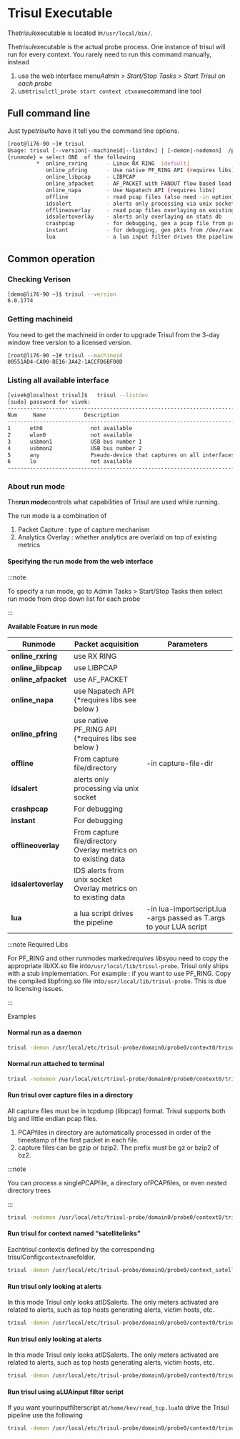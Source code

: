 # Trisul Executable

The*trisul*executable is located in`/usr/local/bin/`.

The*trisul*executable is the actual probe process. One instance of trisul will run for every context. You rarely need to run this command manually, instead

1. use the web interface menu*Admin > Start/Stop Tasks > Start Trisul on each probe*
2. use`trisulctl_probe start context ctxname`command line tool

## Full command line

Just type*trisul*to have it tell you the command line options.

```bash
[root@li76-90 ~]# trisul
Usage: trisul [--version|--machineid|--listdev] | [-demon|-nodemon]  /path/to/config/file -mode {runmode} -in ifile -out ofile -args extra_args 
{runmode} = select ONE  of the following 
         *  online_rxring      - Linux RX RING  [default]
            online_pfring      - Use native PF_RING API (requires libs)
            online_libpcap     - LIBPCAP 
            online_afpacket    - AF_PACKET with FANOUT flow based load balancing
            online_napa        - Use Napatech API (requires libs)
            offline            - read pcap files (also need -in option)
            idsalert           - alerts only processing via unix socket 
            offlineoverlay     - read pcap files overlaying on existing DB
            idsalertoverlay    - alerts only overlaying on stats db
            crashpcap          - for debugging, gen a pcap file from prev run
            instant            - for debugging, gen pkts from /dev/random like device
            lua                - a lua input filter drives the pipeline
```

## Common operation

### Checking Verison

```bash
[demo@li76-90 ~]$ trisul --version
6.0.1774
```

### Getting machineid

You need to get the machineid in order to upgrade Trisul from the 3-day window free version to a licensed version.

```bash
[root@li76-90 ~]# trisul --machineid
00551AD4-CA00-BE16-3A42-1ACCFD6BF00D
```

### Listing all available interface

```bash
[vivek@localhost trisul]$   trisul --listdev
[sudo] password for vivek: 
---------------------------------------------------------------------------
Num     Name            Description 
---------------------------------------------------------------------------
1      eth0               not available
2      wlan0              not available
3      usbmon1            USB bus number 1
4      usbmon2            USB bus number 2
5      any                Pseudo-device that captures on all interfaces
6      lo                 not available
---------------------------------------------------------------------------
```

### About run mode

The**run mode**controls what capabilities of Trisul are used while running.

The run mode is a combination of

1. Packet Capture : type of capture mechanism
2. Analytics Overlay : whether analytics are overlaid on top of existing metrics

#### Specifying the run mode from the web interface

:::note

To specify a run mode, go to Admin Tasks > Start/Stop Tasks then select run mode from drop down list for each probe

:::

**Available Feature in run mode**

| Runmode             | Packet acquisition                                                  | Parameters                                                         |
| ------------------- | ------------------------------------------------------------------- | ------------------------------------------------------------------ |
| **online_rxring**   | use RX RING                                                         |                                                                    |
| **online_libpcap**  | use LIBPCAP                                                         |                                                                    |
| **online_afpacket** | use AF_PACKET                                                       |                                                                    |
| **online_napa**     | use Napatech API (*requires libs see below )                        |                                                                    |
| **online_pfring**   | use native PF_RING API (*requires libs see below )                  |                                                                    |
| **offline**         | From capture file/directory                                         | -in capture-file-dir                                               |
| **idsalert**        | alerts only processing via unix socket                              |                                                                    |
| **crashpcap**       | For debugging                                                       |                                                                    |
| **instant**         | For debugging                                                       |                                                                    |
| **offlineoverlay**  | From capture file/directory<br/>Overlay metrics on to existing data |                                                                    |
| **idsalertoverlay** | IDS alerts from unix socket<br/>Overlay metrics on to existing data |                                                                    |
| **lua**             | a lua script drives the pipeline                                    | -in lua-importscript.lua -args passed as T.args to your LUA script |

:::note Required Libs

For PF_RING and other runmodes marked*requires libs*you need to copy the appropriate libXX.so file into`/usr/local/lib/trisul-probe`. Trisul only ships with a stub implementation. For example : if you want to use PF_RING. Copy the compiled libpfring.so file into`/usr/local/lib/trisul-probe`. This is due to licensing issues.

:::

Examples 

#### Normal run as a daemon

```bash
trisul -demon /usr/local/etc/trisul-probe/domain0/probe0/context0/trisulProbeConfig.xml -mode online_rxring
```

#### Normal run attached to terminal

```bash
trisul -nodemon /usr/local/etc/trisul-probe/domain0/probe0/context0/trisulProbeConfig.xml -mode online_rxring
```

#### Run trisul over capture files in a directory

All capture files must be in tcpdump (libpcap) format. Trisul supports both big and little endian pcap files.

1. PCAPfiles in directory are automatically processed in order of the timestamp of the first packet in each file.
2. capture files can be gzip or bzip2. The prefix must be gz or bzip2 of bz2.

:::note

You can process a singlePCAPfile, a directory ofPCAPfiles, or even nested directory trees

:::

```bash
trisul -nodemon /usr/local/etc/trisul-probe/domain0/probe0/context0/trisulProbeConfig.xml -mode offline -in /home/vivek/mycaps/capdir
```

#### Run trisul for context named “satellitelinks”

Eachtrisul contextis defined by the corresponding trisulConfig`contextname`folder.

```bash
trisul -demon /usr/local/etc/trisul-probe/domain0/probe0/context_satellitelinks/trisulProbeConfig.xml -mode online_libpcap
```

#### Run trisul only looking at alerts

In this mode Trisul only looks atIDSalerts. The only meters activated are related to alerts, such as top hosts generating alerts, victim hosts, etc.

```bash
trisul -demon /usr/local/etc/trisul-probe/domain0/probe0/context0/trisulProbeConfig.xml -mode idsalert
```

#### Run trisul only looking at alerts

In this mode Trisul only looks atIDSalerts. The only meters activated are related to alerts, such as top hosts generating alerts, victim hosts, etc.

```bash
trisul -demon /usr/local/etc/trisul-probe/domain0/probe0/context0/trisulProbeConfig.xml -mode idsalert
```

#### Run trisul using aLUAinput filter script

If you want yourinputfilterscript at`/home/kev/read_tcp.lua`to drive the Trisul pipeline use the following

```bash
trisul -demon /usr/local/etc/trisul-probe/domain0/probe0/context0/trisulProbeConfig.xml -mode lua -in /home/kev/read_tcp.lua -args argstolua-script
```
